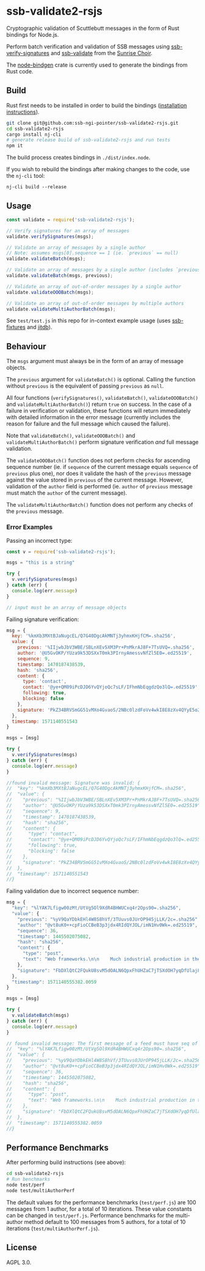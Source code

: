# ssb-validate2-rsjs

Cryptographic validation of Scuttlebutt messages in the form of Rust bindings for Node.js.

Perform batch verification and validation of SSB messages using [ssb-verify-signatures](https://crates.io/crates/ssb-verify-signatures) and [ssb-validate](https://github.com/mycognosist/ssb-validate) from the [Sunrise Choir](https://github.com/sunrise-choir).

The [node-bindgen](https://github.com/infinyon/node-bindgen) crate is currently used to generate the bindings from Rust code.

## Build

Rust first needs to be installed in order to build the bindings ([installation instructions](https://rustup.rs/)).

```bash
git clone git@github.com:ssb-ngi-pointer/ssb-validate2-rsjs.git
cd ssb-validate2-rsjs
cargo install nj-cli
# generate release build of ssb-validate2-rsjs and run tests
npm it
```

The build process creates bindings in `./dist/index.node`.

If you wish to rebuild the bindings after making changes to the code, use the `nj-cli` tool:

`nj-cli build --release`

## Usage

```javascript
const validate = require('ssb-validate2-rsjs');

// Verify signatures for an array of messages
validate.verifySignatures(msgs);

// Validate an array of messages by a single author
// Note: assumes msgs[0].sequence == 1 (ie. `previous` == null)
validate.validateBatch(msgs);

// Validate an array of messages by a single author (includes `previous`)
validate.validateBatch(msgs, previous);

// Validate an array of out-of-order messages by a single author
validate.validateOOOBatch(msgs);

// Validate an array of out-of-order messages by multiple authors
validate.validateMultiAuthorBatch(msgs);
```

See `test/test.js` in this repo for in-context example usage (uses [ssb-fixtures](https://github.com/ssb-ngi-pointer/ssb-fixtures) and [jitdb](https://github.com/ssb-ngi-pointer/jitdb)).

## Behaviour

The `msgs` argument must always be in the form of an array of message objects.

The `previous` argument for `validateBatch()` is optional. Calling the function without `previous` is the equivalent of passing `previous` as `null`.

All four functions (`verifySignatures()`, `validateBatch()`, `validateOOOBatch()` and `validateMultiAuthorBatch()`) return `true` on success. In the case of a failure in verification or validation, these functions will return immediately with detailed information in the error message (currently includes the reason for failure and the full message which caused the failure).

Note that `validateBatch()`, `validateOOOBatch()` and `validateMultiAuthorBatch()` perform signature verification _and_ full message validation.

The `validateOOOBatch()` function does not perform checks for ascending sequence number (ie. if `sequence` of the current message equals `sequence` of `previous` plus one), nor does it validate the hash of the `previous` message against the value stored in `previous` of the current message. However, validation of the `author` field is performed (ie. `author` of `previous` message must match the `author` of the current message).

The `validateMultiAuthorBatch()` function does not perform any checks of the `previous` message.

### Error Examples

Passing an incorrect type:

```javascript
const v = require('ssb-validate2-rsjs');

msgs = "this is a string"

try {
  v.verifySignatures(msgs)
} catch (err) {
  console.log(err.message)
}

// input must be an array of message objects
```

Failing signature verification:

```javascript
msg = {
  key: '%kmXb3MXtBJaNugcEL/Q7G40DgcAkMNTj3yhmxKHjfCM=.sha256',
  value: {
    previous: '%IIjwbJbV3WBE/SBLnXEv5XM3Pr+PnMkrAJ8F+7TsUVQ=.sha256',
    author: '@U5GvOKP/YUza9k53DSXxT0mk3PIrnyAmessvNfZl5E0=.ed25519',
    sequence: 9,
    timestamp: 1470187438539,
    hash: 'sha256',
    content: {
      type: 'contact',
      contact: '@ye+QM09iPcDJD6YvQYjoQc7sLF/IFhmNbEqgdzQo3lQ=.ed25519',
      following: true,
      blocking: false
    },
    signature: 'PkZ34BRVSmGG51vMXo4GvaoS/2NBc0lzdFoVv4wkI8E8zXv4QYyE5o2mPACKOcrhrLJpymLzqpoE70q78INuBg==.sig.ed25519'
  },
  timestamp: 1571140551543
}

msgs = [msg]

try {
  v.verifySignatures(msgs)
} catch (err) {
  console.log(err.message)
}

//found invalid message: Signature was invalid: {
//  "key": "%kmXb3MXtBJaNugcEL/Q7G40DgcAkMNTj3yhmxKHjfCM=.sha256",
//  "value": {
//    "previous": "%IIjwbJbV3WBE/SBLnXEv5XM3Pr+PnMkrAJ8F+7TsUVQ=.sha256",
//    "author": "@U5GvOKP/YUza9k53DSXxT0mk3PIrnyAmessvNfZl5E0=.ed25519",
//    "sequence": 9,
//    "timestamp": 1470187438539,
//    "hash": "sha256",
//    "content": {
//      "type": "contact",
//      "contact": "@ye+QM09iPcDJD6YvQYjoQc7sLF/IFhmNbEqgdzQo3lQ=.ed25519",
//      "following": true,
//      "blocking": false
//    },
//    "signature": "PkZ34BRVSmGG51vMXo4GvaoS/2NBc0lzdFoVv4wkI8E8zXv4QYyE5o2mPACKOcrhrLJpymLzqpoE70q78INuBg==.sig.ed25519"
//  },
//  "timestamp": 1571140551543
//}
```

Failing validation due to incorrect sequence number:

```javascript
msg = {
  "key": "%lYAK7Lfigw00zMt/UtVg5Ol9XdR4BHWUCxq4r2Ops90=.sha256",
  "value": {
    "previous": "%yV9QaYDbkEHl4W8S8hVf/3TUuvs0JUrOP945jLLK/2c=.sha256",
    "author": "@vt8uK0++cpFioCCBeB3p3jdx4RIdQYJOL/imN1Hv0Wk=.ed25519",
    "sequence": 36,
    "timestamp": 1445502075082,
    "hash": "sha256",
    "content": {
      "type": "post",
      "text": "Web frameworks.\n\n    Much industrial production in the late nineteenth century depended on skilled workers, whose knowledge of the production process often far exceeded their employers’; Taylor saw that this gave laborers a tremendous advantage over their employer in the struggle over the pace of work.\n\n    Not only could capitalists not legislate techniques they were ignorant of, but they were also in no position to judge when workers told them the process simply couldn’t be driven any faster. Work had to be redesigned so that employers did not depend on their employees for knowledge of the production process.\n\nhttps://www.jacobinmag.com/2015/04/braverman-gramsci-marx-technology/"
    },
    "signature": "FbDXlQtC2FQukU8svM5dOALN6QpxFhUHZaC7jTSXdOH7yqDfUlaj8q97YLdo5YqknZ71b0Y59hlQkmfkbtv5DA==.sig.ed25519"
  },
  "timestamp": 1571140555382.0059
}

msgs = [msg]

try {
  v.validateBatch(msgs)
} catch (err) {
  console.log(err.message)
}

// found invalid message: The first message of a feed must have seq of 1: {
//  "key": "%lYAK7Lfigw00zMt/UtVg5Ol9XdR4BHWUCxq4r2Ops90=.sha256",
//  "value": {
//    "previous": "%yV9QaYDbkEHl4W8S8hVf/3TUuvs0JUrOP945jLLK/2c=.sha256",
//    "author": "@vt8uK0++cpFioCCBeB3p3jdx4RIdQYJOL/imN1Hv0Wk=.ed25519",
//    "sequence": 36,
//    "timestamp": 1445502075082,
//    "hash": "sha256",
//    "content": {
//      "type": "post",
//      "text": "Web frameworks.\n\n    Much industrial production in the late nineteenth century depended on skilled workers, whose knowledge of the production process often far exceeded their employers’; Taylor saw that this gave laborers a tremendous advantage over their employer in the struggle over the pace of work.\n\n    Not only could capitalists not legislate techniques they were ignorant of, but they were also in no position to judge when workers told them the process simply couldn’t be driven any faster. Work had to be redesigned so that employers did not depend on their employees for knowledge of the production process.\n\nhttps://www.jacobinmag.com/2015/04/braverman-gramsci-marx-technology/"
//    },
//    "signature": "FbDXlQtC2FQukU8svM5dOALN6QpxFhUHZaC7jTSXdOH7yqDfUlaj8q97YLdo5YqknZ71b0Y59hlQkmfkbtv5DA==.sig.ed25519"
//  },
//  "timestamp": 1571140555382.0059
//}
```

## Performance Benchmarks

After performing build instructions (see above):

```bash
cd ssb-validate2-rsjs
# Run benchmarks
node test/perf
node test/multiAuthorPerf
```

The default values for the performance benchmarks (`test/perf.js`) are 100 messages from 1 author, for a total of 10 iterations. These value constants can be changed in `test/perf.js`. Performance benchmarks for the multi-author method default to 100 messages from 5 authors, for a total of 10 iterations (`test/multiAuthorPerf.js`).

## License

AGPL 3.0.
